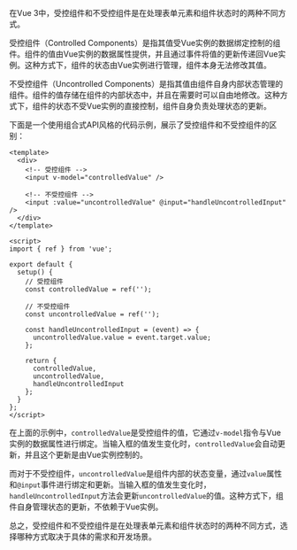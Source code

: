 
在Vue 3中，受控组件和不受控组件是在处理表单元素和组件状态时的两种不同方式。

受控组件（Controlled Components）是指其值受Vue实例的数据绑定控制的组件。组件的值由Vue实例的数据属性提供，并且通过事件将值的更新传递回Vue实例。这种方式下，组件的状态由Vue实例进行管理，组件本身无法修改其值。

不受控组件（Uncontrolled Components）是指其值由组件自身内部状态管理的组件。组件的值存储在组件的内部状态中，并且在需要时可以自由地修改。这种方式下，组件的状态不受Vue实例的直接控制，组件自身负责处理状态的更新。

下面是一个使用组合式API风格的代码示例，展示了受控组件和不受控组件的区别：

```Vue
<template>
  <div>
    <!-- 受控组件 -->
    <input v-model="controlledValue" />

    <!-- 不受控组件 -->
    <input :value="uncontrolledValue" @input="handleUncontrolledInput" />
  </div>
</template>

<script>
import { ref } from 'vue';

export default {
  setup() {
    // 受控组件
    const controlledValue = ref('');

    // 不受控组件
    const uncontrolledValue = ref('');

    const handleUncontrolledInput = (event) => {
      uncontrolledValue.value = event.target.value;
    };

    return {
      controlledValue,
      uncontrolledValue,
      handleUncontrolledInput
    };
  }
};
</script>
```

在上面的示例中，`controlledValue`是受控组件的值，它通过`v-model`指令与Vue实例的数据属性进行绑定。当输入框的值发生变化时，`controlledValue`会自动更新，并且这个更新是由Vue实例控制的。

而对于不受控组件，`uncontrolledValue`是组件内部的状态变量，通过`value`属性和`@input`事件进行绑定和更新。当输入框的值发生变化时，`handleUncontrolledInput`方法会更新`uncontrolledValue`的值。这种方式下，组件自身管理状态的更新，不依赖于Vue实例。

总之，受控组件和不受控组件是在处理表单元素和组件状态时的两种不同方式，选择哪种方式取决于具体的需求和开发场景。
